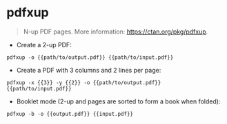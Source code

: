 # pdfxup

> N-up PDF pages.
> More information: <https://ctan.org/pkg/pdfxup>.

- Create a 2-up PDF:

`pdfxup -o {{path/to/output.pdf}} {{path/to/input.pdf}}`

- Create a PDF with 3 columns and 2 lines per page:

`pdfxup -x {{3}} -y {{2}} -o {{path/to/output.pdf}} {{path/to/input.pdf}}`

- Booklet mode (2-up and pages are sorted to form a book when folded):

`pdfxup -b -o {{output.pdf}} {{input.pdf}}`
